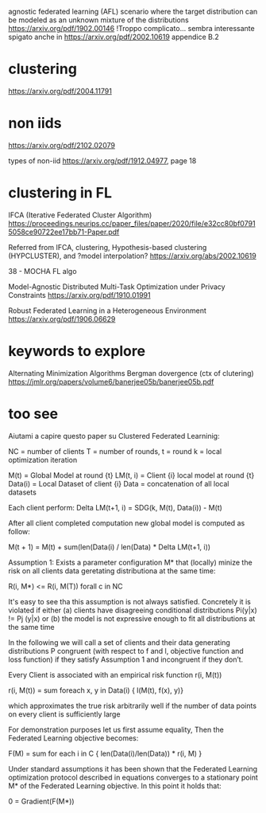 agnostic federated learning (AFL)
scenario where the target distribution can be modeled as an unknown mixture of the distributions
https://arxiv.org/pdf/1902.00146
!Troppo complicato... sembra interessante 
spigato anche in https://arxiv.org/pdf/2002.10619 appendice B.2


# clustering
https://arxiv.org/pdf/2004.11791


# non iids
https://arxiv.org/pdf/2102.02079

types of non-iid
https://arxiv.org/pdf/1912.04977, page 18


# clustering in FL
IFCA (Iterative Federated Cluster Algorithm)
https://proceedings.neurips.cc/paper_files/paper/2020/file/e32cc80bf07915058ce90722ee17bb71-Paper.pdf

Referred from IFCA, 
    clustering, Hypothesis-based clustering (HYPCLUSTER), and ?model interpolation?
https://arxiv.org/abs/2002.10619 

38 - MOCHA FL algo

Model-Agnostic
Distributed Multi-Task Optimization under Privacy
Constraints
https://arxiv.org/pdf/1910.01991

Robust Federated Learning in a Heterogeneous
Environment
https://arxiv.org/pdf/1906.06629


# keywords to explore
Alternating Minimization Algorithms
Bergman dovergence (ctx of clutering) https://jmlr.org/papers/volume6/banerjee05b/banerjee05b.pdf

# too see


Aiutami a capire questo paper su Clustered Federated Learninig:

NC = number of clients
T = number of rounds, t = round
k = local optimization iteration

M(t) = Global Model at round {t}
LM(t, i) = Client {i} local model at round {t}
Data(i) = Local Dataset of client {i}
Data = concatenation of all local datasets

Each client perform:
Delta LM(t+1, i) = SDG(k, M(t), Data(i))  - M(t)

After all client completed computation new global model is computed as follow:

M(t + 1) = 
    M(t) + sum(len(Data(i) / len(Data) * Delta LM(t+1, i))

Assumption 1:
Exists a parameter configuration M* that (locally) minize the risk on all clients data geretating distributiona at the same time:

R(i, M*) <= R(i, M(T)) forall c in NC

It's easy to see tha this assumption is not always satisfied.
Concretely it is violated if either (a) clients have disagreeing
conditional distributions Pi(y|x) != Pj (y|x) or (b) the model is not expressive enough to fit all distributions at the same time

In the following we will call a set of clients and their data
generating distributions P congruent (with respect to f and l, objective function and loss function) if they satisfy Assumption 1 and incongruent if they don’t.


Every Client is associated with an empirical risk function r(i, M(t))

r(i, M(t)) = sum foreach x, y in Data(i) { l(M(t), f(x), y)}

which approximates the true risk arbitrarily well if the number
of data points on every client is sufficiently large

For demonstration purposes let us first assume equality, Then the Federated Learning objective becomes:

F(M) = sum for each i in C {
    len(Data(i)/len(Data)) * r(i, M)
}


Under standard assumptions it has been shown that the
Federated Learning optimization protocol described in equations converges to a stationary point M* of the Federated Learning objective. In this point it holds that:

0 = Gradient(F(M*))


